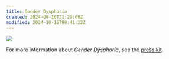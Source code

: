 ```yaml
---
title: Gender Dysphoria
created: 2024-09-16T21:29:08Z
modified: 2024-10-15T08:41:22Z
---
```


<div class="banner">

![](../press-kits/gender-dysphoria/screen-4.png)

</div>

For more information about _Gender Dysphoria_, see the [press kit](../press-kits/gender-dysphoria.md).
